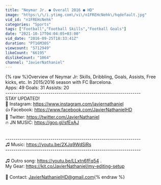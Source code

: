 ```yaml
---
title: "Neymar Jr. ● Overall 2016 ● HD"
image: "https:\/\/i.ytimg.com\/vi\/n1FREHcNehk\/hqdefault.jpg"
vid_id: "n1FREHcNehk"
categories: "Sports"
tags: ["Football","Football Skills","Football Goals"]
date: "2021-10-17T04:04:05+03:00"
vid_date: "2016-09-25T18:33:41Z"
duration: "PT16M30S"
viewcount: "5712949"
likeCount: "66195"
dislikeCount: "1064"
channel: "JavierNathaniel"
---
```

{% raw %}Overview of Neymar Jr: Skills, Dribbling, Goals, Assists, Free kicks, etc. In 2015/2016 season with FC Barcelona.<br />Apps: 49     Goals: 31     Assists: 20<br />----------------------------------------­--------------------------<br />STAY UPDATED!<br />📸 Instagram: <a rel="nofollow" target="blank" href="https://www.instagram.com/javiernathaniel">https://www.instagram.com/javiernathaniel</a><br />👍 Facebook: <a rel="nofollow" target="blank" href="https://www.facebook.com/JavierNathanielHD">https://www.facebook.com/JavierNathanielHD</a><br />👥 Twitter: <a rel="nofollow" target="blank" href="https://twitter.com/JavierNathaniel">https://twitter.com/JavierNathaniel</a><br />🔥 JN MUSIC: <a rel="nofollow" target="blank" href="https://goo.gl/sfExAJ">https://goo.gl/sfExAJ</a><br /><br /><br />----------------------------------------­--------------------------<br />♫ Music: <a rel="nofollow" target="blank" href="https://youtu.be/2XJq9WdSiRs">https://youtu.be/2XJq9WdSiRs</a><br />----------------------------------------­--------------------------<br /><br />♫ Outro song: <a rel="nofollow" target="blank" href="https://youtu.be/LLxtn6fFq54">https://youtu.be/LLxtn6fFq54</a> .<br />My Gear: <a rel="nofollow" target="blank" href="https://kit.co/JavierNathaniel/my-editing-setup">https://kit.co/JavierNathaniel/my-editing-setup</a><br /><br />📧 Contact: JavierNathanielHD@gmail.com{% endraw %}
